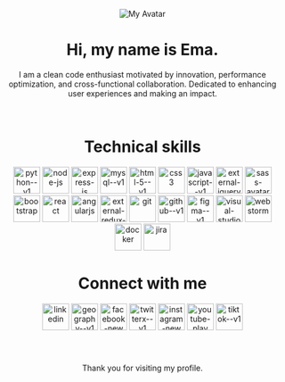 <p align="center">
  <img src="https://github.com/rosoema/rosoema/assets/98010825/7f5b64c0-7b14-40ee-888c-bb4d535234d6" alt="My Avatar">
  <h1 align="center">Hi, my name is Ema.</h1>
  <p align="center">I am a clean code enthusiast motivated by innovation, performance optimization, and cross-functional collaboration. Dedicated to enhancing user experiences and making an impact.</p>
</p>
<br>

<div align="center">
  <h1>Technical skills</h1>
  <img width="48" height="48" src="https://img.icons8.com/color/48/python--v1.png" alt="python--v1" title="Python"/>
  <img width="48" height="48" src="https://img.icons8.com/fluency/48/node-js.png" alt="node-js" title="Node JS"/>
  <img width="48" height="48" src="https://img.icons8.com/nolan/48/express-js.png" alt="express-js" title="Express JS"/>
  <img width="48" height="48" src="https://img.icons8.com/color/48/mysql--v1.png" alt="mysql--v1" title="MySQL"/>
  <img width="48" height="48" src="https://img.icons8.com/color/48/html-5--v1.png" alt="html-5--v1" title="HTML"/>
  <img width="48" height="48" src="https://img.icons8.com/color/48/css3.png" alt="css3" title="CSS"/>
  <img width="48" height="48" src="https://img.icons8.com/color/48/javascript--v1.png" alt="javascript--v1" title="JavaScript"/>
  <img width="48" height="48" src="https://img.icons8.com/external-tal-revivo-color-tal-revivo/48/external-jquery-is-a-javascript-library-designed-to-simplify-html-logo-color-tal-revivo.png" alt="external-jquery-is-a-javascript-library-designed-to-simplify-html-logo-color-tal-revivo" title="jQuery"/>
  <img width="48" height="48" src="https://img.icons8.com/color/48/sass-avatar.png" alt="sass-avatar" title="Sass"/>
  <img width="48" height="48" src="https://img.icons8.com/color/48/bootstrap.png" alt="bootstrap" title="Bootstrap"/>
  <img width="48" height="48" src="https://img.icons8.com/office/48/react.png" alt="react" title="React JS"/>
  <img width="48" height="48" src="https://img.icons8.com/color/48/angularjs.png" alt="angularjs" title="Angular JS"/>
  <img width="48" height="48" src="https://img.icons8.com/external-tal-revivo-color-tal-revivo/48/external-redux-an-open-source-javascript-library-for-managing-application-state-logo-color-tal-revivo.png" alt="external-redux-an-open-source-javascript-library-for-managing-application-state-logo-color-tal-revivo" title="Redux"/>
  <img width="48" height="48" src="https://img.icons8.com/color/48/git.png" alt="git" title="Git"/>
  <img width="48" height="48" src="https://img.icons8.com/color/48/github--v1.png" alt="github--v1" title="GitHub"/>
  <img width="48" height="48" src="https://img.icons8.com/color/48/figma--v1.png" alt="figma--v1" title="Figma"/>
  <img width="48" height="48" src="https://img.icons8.com/color/48/visual-studio-code-2019.png" alt="visual-studio-code-2019" title="VS Code"/>
  <img width="48" height="48" src="https://img.icons8.com/color/48/webstorm.png" alt="webstorm" title="Webstorm"/>
  <img width="48" height="48" src="https://img.icons8.com/fluency/48/docker.png" alt="docker" title="Docker"/>
  <img width="48" height="48" src="https://img.icons8.com/color/48/jira.png" alt="jira" title="Jira"/>
</div>

<div align="center">
  <h1>Connect with me</h1>
  <a href="https://www.linkedin.com/in/rosoema/" target="_blank"><img width="48" height="48" src="https://img.icons8.com/color/48/linkedin.png" alt="linkedin" title="LinkedIn Profile"/></a>
  <a href="https://rosoema.com/"><img width="48" height="48" src="https://img.icons8.com/color-glass/48/geography--v1.png" alt="geography--v1" title="Portfolio"/></a>
  <a href="https://www.facebook.com/rosoema.dev"><img width="48" height="48" src="https://img.icons8.com/fluency/48/facebook-new.png" alt="facebook-new" title="Facebook Page"/></a>
  <a href="https://twitter.com/rosoema_dev"><img width="48" height="48" src="https://img.icons8.com/color/48/twitterx--v1.png" alt="twitterx--v1" title="X Profile"/></a>
  <a href="https://www.instagram.com/rosoema_dev/"><img width="48" height="48" src="https://img.icons8.com/fluency/48/instagram-new.png" alt="instagram-new" title="Instagram Page"/></a>
  <a href="https://www.youtube.com/@EmaRoso"><img width="48" height="48" src="https://img.icons8.com/color/48/youtube-play.png" alt="youtube-play" title="YouTube Account"/></a>
  <a href="https://www.tiktok.com/@emaroso"><img width="48" height="48" src="https://img.icons8.com/color/48/tiktok--v1.png" alt="tiktok--v1" title="TikTok Account"/></a>
</div>
<br>

<div align="center">
  <h1></h1>
  <p>Thank you for visiting my profile.</p>
</div>
